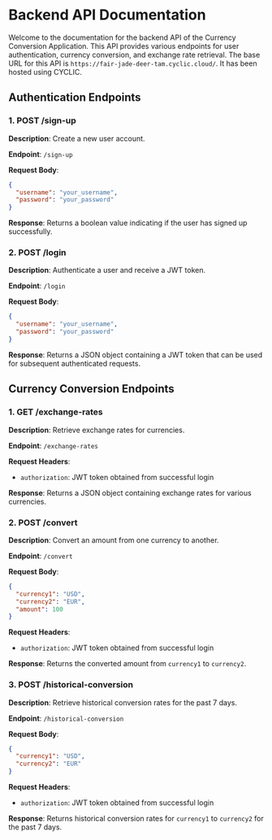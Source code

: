 # Backend API Documentation

Welcome to the documentation for the backend API of the Currency Conversion Application. This API provides various endpoints for user authentication, currency conversion, and exchange rate retrieval. The base URL for this API is `https://fair-jade-deer-tam.cyclic.cloud/`. It has been hosted using CYCLIC.

## Authentication Endpoints

### 1. POST /sign-up

**Description**: Create a new user account.

**Endpoint**: `/sign-up`

**Request Body**:
```json
{
  "username": "your_username",
  "password": "your_password"
}
```

**Response**: Returns a boolean value indicating if the user has signed up successfully.

### 2. POST /login

**Description**: Authenticate a user and receive a JWT token.

**Endpoint**: `/login`

**Request Body**:
```json
{
  "username": "your_username",
  "password": "your_password"
}
```

**Response**: Returns a JSON object containing a JWT token that can be used for subsequent authenticated requests.

## Currency Conversion Endpoints

### 1. GET /exchange-rates

**Description**: Retrieve exchange rates for currencies.

**Endpoint**: `/exchange-rates`

**Request Headers**:
- `authorization`: JWT token obtained from successful login

**Response**: Returns a JSON object containing exchange rates for various currencies.

### 2. POST /convert

**Description**: Convert an amount from one currency to another.

**Endpoint**: `/convert`

**Request Body**:
```json
{
  "currency1": "USD",
  "currency2": "EUR",
  "amount": 100
}
```

**Request Headers**:
- `authorization`: JWT token obtained from successful login

**Response**: Returns the converted amount from `currency1` to `currency2`.

### 3. POST /historical-conversion

**Description**: Retrieve historical conversion rates for the past 7 days.

**Endpoint**: `/historical-conversion`

**Request Body**:
```json
{
  "currency1": "USD",
  "currency2": "EUR"
}
```

**Request Headers**:
- `authorization`: JWT token obtained from successful login

**Response**: Returns historical conversion rates for `currency1` to `currency2` for the past 7 days.
